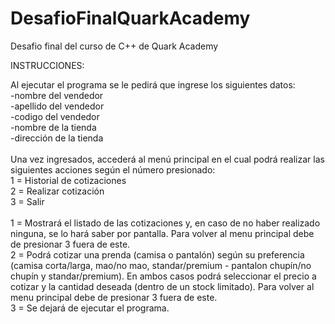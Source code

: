 # DesafioFinalQuarkAcademy
Desafio final del curso de C++ de Quark Academy

INSTRUCCIONES:

Al ejecutar el programa se le pedirá que ingrese los siguientes datos:<br>
-nombre del vendedor<br>
-apellido del vendedor<br>
-codigo del vendedor<br>
-nombre de la tienda<br>
-dirección de la tienda<br>
<br>
Una vez ingresados, accederá al menú principal en el cual podrá realizar las siguientes acciones según el número presionado:<br>
1 = Historial de cotizaciones<br>
2 = Realizar cotización<br>
3 = Salir<br>
<br>
1 = Mostrará el listado de las cotizaciones y, en caso de no haber realizado ninguna, se lo hará saber por pantalla. Para volver al menu principal debe de presionar 3 fuera de este.<br>
2 = Podrá cotizar una prenda (camisa o pantalón) según su preferencia (camisa corta/larga, mao/no mao, standar/premium - pantalon chupín/no chupín y standar/premium).
En ambos casos podrá seleccionar el precio a cotizar y la cantidad deseada (dentro de un stock limitado). Para volver al menu principal debe de presionar 3 fuera de este. <br>
3 = Se dejará de ejecutar el programa.<br>
